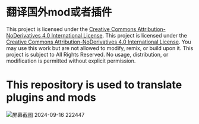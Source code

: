 # 翻译国外mod或者插件
This project is licensed under the [Creative Commons Attribution-NoDerivatives 4.0 International License](https://creativecommons.org/licenses/by-nd/4.0/).
This project is licensed under the [Creative Commons Attribution-NoDerivatives 4.0 International License](https://creativecommons.org/licenses/by-nd/4.0/).
You may use this work but are not allowed to modify, remix, or build upon it.
This project is subject to All Rights Reserved. No usage, distribution, or modification is permitted without explicit permission.
# This repository is used to translate plugins and mods


![屏幕截图 2024-09-16 222447](https://github.com/user-attachments/assets/c7150019-a508-4ac3-8411-0417e3af50d4)
